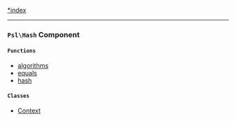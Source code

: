 <!--
    This markdown file was generated using `docs/documenter.php`.

    Any edits to it will likely be lost.
-->

[*index](./../README.md)

---

### `Psl\Hash` Component

#### `Functions`

- [algorithms](./../../src/Psl/Hash/algorithms.php#L16)
- [equals](./../../src/Psl/Hash/equals.php#L14)
- [hash](./../../src/Psl/Hash/hash.php#L19)

#### `Classes`

- [Context](./../../src/Psl/Hash/Context.php#L30)


